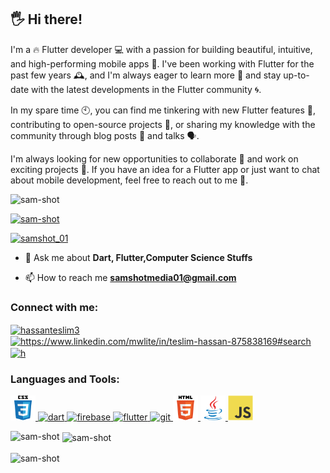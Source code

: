 ## 🖐 Hi there!

I'm a 🔥 Flutter developer 💻 with a passion for building beautiful, intuitive, and high-performing mobile apps 📱. I've been working with Flutter for the past few years 🕰️, and I'm always eager to learn more 🧠 and stay up-to-date with the latest developments in the Flutter community 🌀.

In my spare time 🕙, you can find me tinkering with new Flutter features 🔧, contributing to open-source projects 🤝, or sharing my knowledge with the community through blog posts 📝 and talks 🗣️.

I'm always looking for new opportunities to collaborate 🤝 and work on exciting projects 🚀. If you have an idea for a Flutter app or just want to chat about mobile development, feel free to reach out to me 💬.




<p align="left"> <img src="https://komarev.com/ghpvc/?username=sam-shot&label=Profile%20views&color=0e75b6&style=flat" alt="sam-shot" /> </p>

<p align="left"> <a href="https://github.com/ryo-ma/github-profile-trophy"><img src="https://github-profile-trophy.vercel.app/?username=sam-shot" alt="sam-shot" /></a> </p>

<p align="left"> <a href="https://twitter.com/samshot_01" target="blank"><img src="https://img.shields.io/twitter/follow/samshot_01?logo=twitter&style=for-the-badge" alt="samshot_01" /></a> </p>


- 💬 Ask me about **Dart, Flutter,Computer Science Stuffs**

- 📫 How to reach me **samshotmedia01@gmail.com**


<h3 align="left">Connect with me:</h3>
<p align="left">

<a href="https://twitter.com/samshot_01" target="blank"><img align="center" src="https://raw.githubusercontent.com/rahuldkjain/github-profile-readme-generator/master/src/images/icons/Social/twitter.svg" alt="hassanteslim3" height="30" width="40" /></a>
<a href="https://linkedin.com/in/samshot01" target="blank"><img align="center" src="https://raw.githubusercontent.com/rahuldkjain/github-profile-readme-generator/master/src/images/icons/Social/linked-in-alt.svg" alt="https://www.linkedin.com/mwlite/in/teslim-hassan-875838169#search" height="30" width="40" /></a>
<a href="https://fb.com/h" target="blank"><img align="center" src="https://raw.githubusercontent.com/rahuldkjain/github-profile-readme-generator/master/src/images/icons/Social/facebook.svg" alt="h" height="30" width="40" /></a>

</p>

<h3 align="left">Languages and Tools:</h3>
<p align="left"> <a href="https://www.w3schools.com/css/" target="_blank" rel="noreferrer"> <img src="https://raw.githubusercontent.com/devicons/devicon/master/icons/css3/css3-original-wordmark.svg" alt="css3" width="40" height="40"/> </a> <a href="https://dart.dev" target="_blank" rel="noreferrer"> <img src="https://www.vectorlogo.zone/logos/dartlang/dartlang-icon.svg" alt="dart" width="40" height="40"/> </a> <a href="https://firebase.google.com/" target="_blank" rel="noreferrer"> <img src="https://www.vectorlogo.zone/logos/firebase/firebase-icon.svg" alt="firebase" width="40" height="40"/> </a> <a href="https://flutter.dev" target="_blank" rel="noreferrer"> <img src="https://www.vectorlogo.zone/logos/flutterio/flutterio-icon.svg" alt="flutter" width="40" height="40"/> </a> <a href="https://git-scm.com/" target="_blank" rel="noreferrer"> <img src="https://www.vectorlogo.zone/logos/git-scm/git-scm-icon.svg" alt="git" width="40" height="40"/> </a> <a href="https://www.w3.org/html/" target="_blank" rel="noreferrer"> <img src="https://raw.githubusercontent.com/devicons/devicon/master/icons/html5/html5-original-wordmark.svg" alt="html5" width="40" height="40"/> </a> <a href="https://www.java.com" target="_blank" rel="noreferrer"> <img src="https://raw.githubusercontent.com/devicons/devicon/master/icons/java/java-original.svg" alt="java" width="40" height="40"/> </a> <a href="https://developer.mozilla.org/en-US/docs/Web/JavaScript" target="_blank" rel="noreferrer"> <img src="https://raw.githubusercontent.com/devicons/devicon/master/icons/javascript/javascript-original.svg" alt="javascript" width="40" height="40"/> </a>  </p>

<p><img align="left" src="https://github-readme-stats.vercel.app/api/top-langs?username=sam-shot&show_icons=true&locale=en&layout=compact" alt="sam-shot" /></p>

<p>&nbsp;<img align="center" src="https://github-readme-stats.vercel.app/api?username=sam-shot&show_icons=true&locale=en" alt="sam-shot" /></p>

<p><img align="center" src="https://github-readme-streak-stats.herokuapp.com/?user=sam-shot&" alt="sam-shot" /></p>

